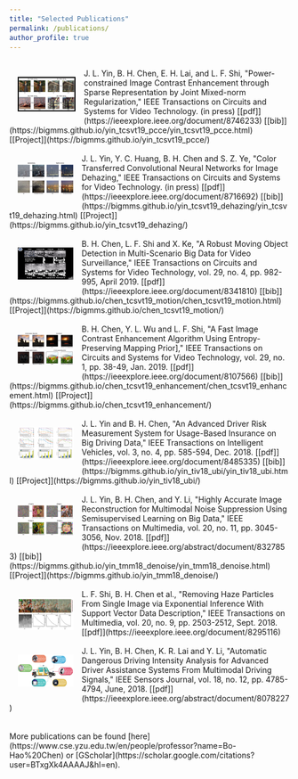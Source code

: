 ```yaml
---
title: "Selected Publications"
permalink: /publications/
author_profile: true
---
```

<br>
<img src='/images/yin_tcsvt19_pcce.png' width="100" style="border:2px black solid; float: left; margin: 15px">
J. L. Yin, B. H. Chen, E. H. Lai, and L. F. Shi, "Power-constrained Image Contrast Enhancement through Sparse Representation by Joint Mixed-norm Regularization," IEEE Transactions on Circuits and Systems for Video Technology. (in press) [[pdf]](https://ieeexplore.ieee.org/document/8746233) [[bib]](https://bigmms.github.io/yin_tcsvt19_pcce/yin_tcsvt19_pcce.html) [[Project]](https://bigmms.github.io/yin_tcsvt19_pcce/)
<br>
<br>
<img src='/images/yin_tcsvt19_dehazing.png' width="100" style="float: left; margin: 15px">
J. L. Yin, Y. C. Huang, B. H. Chen and S. Z. Ye, "Color Transferred Convolutional Neural Networks for Image Dehazing," IEEE Transactions on Circuits and Systems for Video Technology. (in press) [[pdf]](https://ieeexplore.ieee.org/document/8716692) [[bib]](https://bigmms.github.io/yin_tcsvt19_dehazing/yin_tcsvt19_dehazing.html) [[Project]](https://bigmms.github.io/yin_tcsvt19_dehazing/)
<br>
<br>
<img src='/images/chen_tcsvt19_motion.png' width="100" style="float: left; margin: 15px">
B. H. Chen, L. F. Shi and X. Ke, "A Robust Moving Object Detection in Multi-Scenario Big Data for Video Surveillance," IEEE Transactions on Circuits and Systems for Video Technology, vol. 29, no. 4, pp. 982-995, April 2019. [[pdf]](https://ieeexplore.ieee.org/document/8341810) [[bib]](https://bigmms.github.io/chen_tcsvt19_motion/chen_tcsvt19_motion.html) [[Project]](https://bigmms.github.io/chen_tcsvt19_motion/)
<br>
<br>
<img src='/images/chen_tcsvt19_enhancement.png' width="100" style="float: left; margin: 15px">
B. H. Chen, Y. L. Wu and L. F. Shi, "A Fast Image Contrast Enhancement Algorithm Using Entropy-Preserving Mapping Prior]," IEEE Transactions on Circuits and Systems for Video Technology, vol. 29, no. 1, pp. 38-49, Jan. 2019. [[pdf]](https://ieeexplore.ieee.org/document/8107566) [[bib]](https://bigmms.github.io/chen_tcsvt19_enhancement/chen_tcsvt19_enhancement.html) [[Project]](https://bigmms.github.io/chen_tcsvt19_enhancement/)
<br>
<br>
<img src='/images/yin_tiv18_ubi.png' width="100" style="float: left; margin: 15px">
J. L. Yin and B. H. Chen, "An Advanced Driver Risk Measurement System for Usage-Based Insurance on Big Driving Data," IEEE Transactions on Intelligent Vehicles, vol. 3, no. 4, pp. 585-594, Dec. 2018. [[pdf]](https://ieeexplore.ieee.org/document/8485335) [[bib]](https://bigmms.github.io/yin_tiv18_ubi/yin_tiv18_ubi.html) [[Project]](https://bigmms.github.io/yin_tiv18_ubi/)
<br>
<br>
<img src='/images/yin_tmm18_denoise.png' width="100" style="float: left; margin: 15px">
J. L. Yin, B. H. Chen, and Y. Li, "Highly Accurate Image Reconstruction for Multimodal Noise Suppression Using Semisupervised Learning on Big Data," IEEE Transactions on Multimedia, vol. 20, no. 11, pp. 3045-3056, Nov. 2018. [[pdf]](https://ieeexplore.ieee.org/abstract/document/8327853) [[bib]](https://bigmms.github.io/yin_tmm18_denoise/yin_tmm18_denoise.html) [[Project]](https://bigmms.github.io/yin_tmm18_denoise/)
<br>
<br>
<img src='/images/shi_tmm18_dehazing.png' width="100" style="float: left; margin: 15px">
L. F. Shi, B. H. Chen et al., "Removing Haze Particles From Single Image via Exponential Inference With Support Vector Data Description," IEEE Transactions on Multimedia, vol. 20, no. 9, pp. 2503-2512, Sept. 2018. [[pdf]](https://ieeexplore.ieee.org/document/8295116)
<br>
<br>
<img src='/images/yin_sensj18_adas.png' width="100" style="float: left; margin: 15px">
J. L. Yin, B. H. Chen, K. R. Lai and Y. Li, "Automatic Dangerous Driving Intensity Analysis for Advanced Driver Assistance Systems From Multimodal Driving Signals," IEEE Sensors Journal, vol. 18, no. 12, pp. 4785-4794, June, 2018. [[pdf]](https://ieeexplore.ieee.org/abstract/document/8078227)
<br>
<br>
<br>
More publications can be found [here](https://www.cse.yzu.edu.tw/en/people/professor?name=Bo-Hao%20Chen) or [GScholar](https://scholar.google.com/citations?user=BTxgXk4AAAAJ&hl=en).
